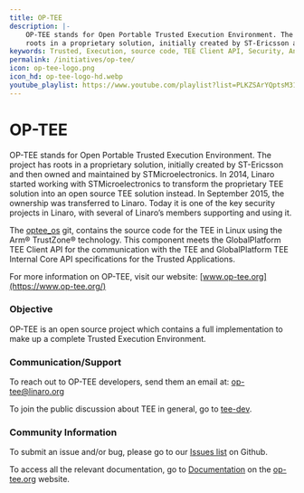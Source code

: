 ```yaml
---
title: OP-TEE
description: |-
    OP-TEE stands for Open Portable Trusted Execution Environment. The project has
    roots in a proprietary solution, initially created by ST-Ericsson and then ownedand maintained by STMicroelectronics.
keywords: Trusted, Execution, source code, TEE Client API, Security, Android, Linux, Arm
permalink: /initiatives/op-tee/
icon: op-tee-logo.png
icon_hd: op-tee-logo-hd.webp
youtube_playlist: https://www.youtube.com/playlist?list=PLKZSArYQptsM311TZC_fVQRDEUuE6anPo&playnext=1
---
```

# OP-TEE

OP-TEE stands for Open Portable Trusted Execution Environment. The project has
roots in a proprietary solution, initially created by ST-Ericsson and then owned
and maintained by STMicroelectronics. In 2014, Linaro started working with
STMicroelectronics to transform the proprietary TEE solution into an open source
TEE solution instead. In September 2015, the ownership was transferred to
Linaro. Today it is one of the key security projects in Linaro, with several of
Linaro’s members supporting and using it.

The [optee_os] git, contains the source code for the TEE in Linux using the Arm®
TrustZone® technology. This component meets the GlobalPlatform TEE Client API
for the communication with the TEE and GlobalPlatform TEE Internal Core API
specifications for the Trusted Applications.

For more information on OP-TEE, visit our website: [www.op-tee.org](https://www.op-tee.org/)

### Objective
OP-TEE is an open source project which contains a full implementation to make up
a complete Trusted Execution Environment.

### Communication/Support
To reach out to OP-TEE developers, send them an email at: op-tee@linaro.org

To join the public discussion about TEE in general, go to [tee-dev].

### Community Information
To submit an issue and/or bug, please go to our [Issues list] on Github.

To access all the relevant documentation, go to [Documentation] on the
[op-tee.org] website.

[Documentation]: https://www.op-tee.org/documentation/
[Issues list]: https://github.com/OP-TEE/optee_os/issues
[optee_os]: https://github.com/OP-TEE/optee_os
[tee-dev]: https://lists.linaro.org/mailman/admindb/tee-dev
[op-tee.org]: http://op-tee.org
